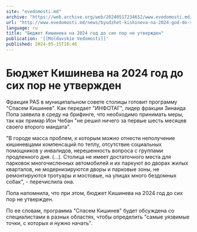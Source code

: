 ```yaml
---
site: "evedomosti.md"
archive: "https://web.archive.org/web/20240517234652/www.evedomosti.md/news/byudzhet-kishineva-na-2024-god-do-sih-por-ne-utverzhden"
url: "http://www.evedomosti.md/news/byudzhet-kishineva-na-2024-god-do-sih-por-ne-utverzhden"
language: ru
title: "Бюджет Кишинева на 2024 год до сих пор не утвержден"
publication: '[[Moldavskie Vedomosti]]'
published: 2024-05-15T16:46
---
```


# Бюджет Кишинева на 2024 год до сих пор не утвержден

Фракция PAS в муниципальном совете столицы готовит программу "Спасем Кишинев". Как передает "ИНФОТАГ", лидер фракции Зинаида Попа заявила в среду на брифинге, что необходимо принимать меры, так как примар Ион Чебан "не решил ничего за первые шесть месяцев своего второго мандата".

"В городе масса проблем, к которым можно отнести неполучение кишиневцами компенсаций по теплу, отсутствие социальных помощников у инвалидов, нерешенность вопроса с группами продленного дня. (...). Столица не имеет достаточного места для парковок многочисленных автомобилей и их паркуют во дворах жилых кварталов, не модернизируются дворы и парковые зоны, не ремонтируются тротуары и мостовые, на улицах много бездомных собак", - перечислила она.

Попа напомнила, что при этом, бюджет Кишинева на 2024 год до сих пор не утвержден.

По ее словам, программа "Спасем Кишинев" будет обсуждена со специалистами в разных областях, чтобы определить "самые уязвимые точки, с которых и нужно начать".